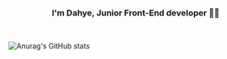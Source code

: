 
  

### <div align="center">I'm Dahye, Junior Front-End developer 👨‍💻 </div>  

<br/>  


![Anurag's GitHub stats](https://github-readme-stats.vercel.app/api?username=dahye1013&show_icons=true&theme=radical)

<!--
**dahye1013/dahye1013** is a ✨ _special_ ✨ repository because its `README.md` (this file) appears on your GitHub profile.

Here are some ideas to get you started:

- 🔭 I’m currently working on ...
- 🌱 I’m currently learning ...
- 👯 I’m looking to collaborate on ...
- 🤔 I’m looking for help with ...
- 💬 Ask me about ...
- 📫 How to reach me: ...
- 😄 Pronouns: ...
- ⚡ Fun fact: ...
✨⚡
-->

